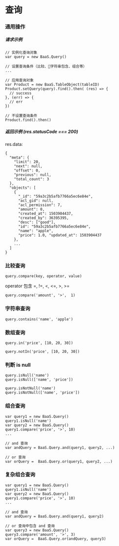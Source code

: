 # 查询

### 通用操作

##### 请求示例

```
// 实例化查询对象
var query = new BaaS.Query()

// 设置查询条件（比较、字符串包含、组合等）
...

// 应用查询对象
var Product = new BaaS.TableObject(tableID)
Product.setQuery(query).find().then( (res) => {
  // success
}, (err) => {
  // err
})

// 不设置查询条件
Product.find().then()
```

##### 返回示例 (res.statusCode === 200)

res.data:
```
{
  "meta": {
    "limit": 20,
    "next": null,
    "offset": 0,
    "previous": null,
    "total_count": 3
  },
  "objects": [
    {
      "_id": "59a3c2b5afb7766a5ec6e84e",
      "acl_gid": null,
      "acl_permission": 7,
      "amount": 0,
      "created_at": 1503904437,
      "created_by": 36395395,
      "desc": ["good"],
      "id": "59a3c2b5afb7766a5ec6e84e",
      "name": "apple",
      "price": 1.0, "updated_at": 1503904437
    },
    ...
  ]
}
```


### 比较查询

`query.compare(key, operator, value)`

operator 包含 =, !=, <, <=, >, >=

```
query.compare('amount', '>',  1)
```


### 字符串查询

```
query.contains('name', 'apple')
```


### 数组查询

```
query.in('price', [10, 20, 30])

query.notIn('price', [10, 20, 30])
```

### 判断 is null

```
query.isNull('name')
query.isNull(['name', 'price'])

query.isNotNull('name')
query.isNotNull(['name', 'price'])
```

### 组合查询
```
var query1 = new BaaS.Query()
query1.isNull('name')
var query2 = new BaaS.Query()
query1.compare('price', '>', 10)
...

// and 查询
var andQuery = BaaS.Query.and(query1, query2, ...)

// or 查询
var orQuery =  BaaS.Query.or(query1, query2, ...)
```


### 复杂组合查询
```
var query1 = new BaaS.Query()
query1.isNull('name')
var query2 = new BaaS.Query()
query1.compare('price', '>', 10)
...

// and 查询
var andQuery = BaaS.Query.and(query1, query2)

// or 查询中包含 and 查询
var query3 = new BaaS.Query()
query3.compare('amount', '>', 3)
var orQuery =  BaaS.Query.or(andQuery, query3)
```
